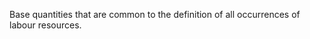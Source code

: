 Base quantities that are common to the definition of all occurrences of labour resources.

<!-- end of short definition -->

